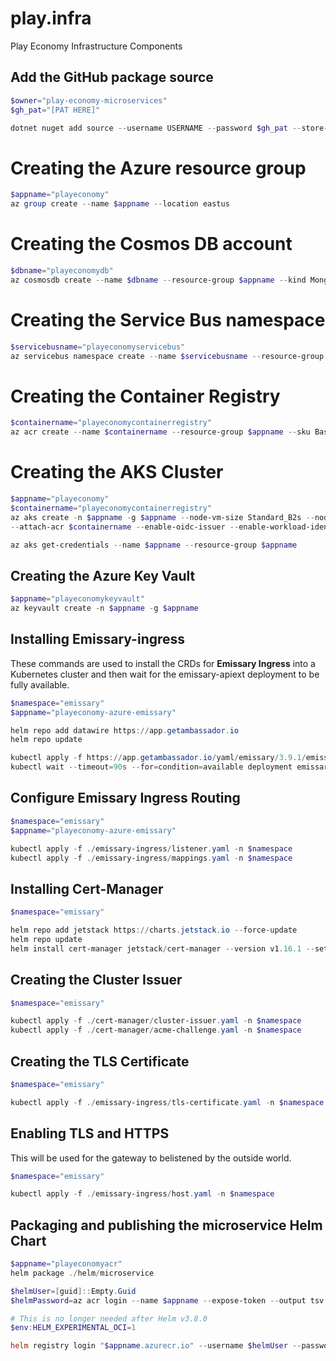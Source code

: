 # play.infra

Play Economy Infrastructure Components

## Add the GitHub package source

```powershell
$owner="play-economy-microservices"
$gh_pat="[PAT HERE]"

dotnet nuget add source --username USERNAME --password $gh_pat --store-password-in-clear-text --name github "https://nuget.pkg.github.com/$owner/index.json"
```

# Creating the Azure resource group

```powershell
$appname="playeconomy"
az group create --name $appname --location eastus
```

# Creating the Cosmos DB account

```powershell
$dbname="playeconomydb"
az cosmosdb create --name $dbname --resource-group $appname --kind MongoDB --enable-free-tier
```

# Creating the Service Bus namespace

```powershell
$servicebusname="playeconomyservicebus"
az servicebus namespace create --name $servicebusname --resource-group $appname --sku Standard
```

# Creating the Container Registry

```powershell
$containername="playeconomycontainerregistry"
az acr create --name $containername --resource-group $appname --sku Basic
```

# Creating the AKS Cluster

```powershell
$appname="playeconomy"
$containername="playeconomycontainerregistry"
az aks create -n $appname -g $appname --node-vm-size Standard_B2s --node-count 2
--attach-acr $containername --enable-oidc-issuer --enable-workload-identity --generate-ssh-keys

az aks get-credentials --name $appname --resource-group $appname
```

## Creating the Azure Key Vault

```powershell
$appname="playeconomykeyvault"
az keyvault create -n $appname -g $appname
```

## Installing Emissary-ingress

These commands are used to install the CRDs for **Emissary Ingress** into a Kubernetes cluster and then wait for the emissary-apiext deployment to be fully available.

```powershell
$namespace="emissary"
$appname="playeconomy-azure-emissary"

helm repo add datawire https://app.getambassador.io
helm repo update

kubectl apply -f https://app.getambassador.io/yaml/emissary/3.9.1/emissary-crds.yaml
kubectl wait --timeout=90s --for=condition=available deployment emissary-apiext -n emissary-system
```

## Configure Emissary Ingress Routing

```powershell
$namespace="emissary"
$appname="playeconomy-azure-emissary"

kubectl apply -f ./emissary-ingress/listener.yaml -n $namespace
kubectl apply -f ./emissary-ingress/mappings.yaml -n $namespace
```

## Installing Cert-Manager

```powershell
$namespace="emissary"

helm repo add jetstack https://charts.jetstack.io --force-update
helm repo update
helm install cert-manager jetstack/cert-manager --version v1.16.1 --set crds.enabled=true --namespace $namespace
```

## Creating the Cluster Issuer

```powershell
$namespace="emissary"

kubectl apply -f ./cert-manager/cluster-issuer.yaml -n $namespace
kubectl apply -f ./cert-manager/acme-challenge.yaml -n $namespace
```

## Creating the TLS Certificate

```powershell
$namespace="emissary"

kubectl apply -f ./emissary-ingress/tls-certificate.yaml -n $namespace
```

## Enabling TLS and HTTPS

This will be used for the gateway to belistened by the outside world.

```powershell
$namespace="emissary"

kubectl apply -f ./emissary-ingress/host.yaml -n $namespace
```

## Packaging and publishing the microservice Helm Chart

```powershell
$appname="playeconomyacr"
helm package ./helm/microservice

$helmUser=[guid]::Empty.Guid
$helmPassword=az acr login --name $appname --expose-token --output tsv --query accessToken

# This is no longer needed after Helm v3.8.0
$env:HELM_EXPERIMENTAL_OCI=1

helm registry login "$appname.azurecr.io" --username $helmUser --password $helmPassword
```
